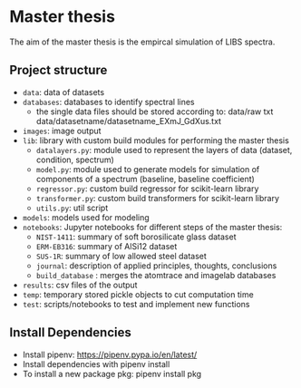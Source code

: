 # Master thesis
The aim of the master thesis is the empircal simulation of LIBS spectra.

## Project structure
* ``data``: data of datasets
* ``databases``: databases to identify spectral lines
  * the single data files should be stored according to: data/raw txt data/datasetname/datasetname_EXmJ_GdXus.txt
* ``images``: image output
* ``lib``: library with custom build modules for performing the master thesis
  * ``datalayers.py``: module used to represent the layers of data (dataset, condition, spectrum)
  * ``model.py``: module used to generate models for simulation of components of a spectrum (baseline, baseline coefficient)
  * ``regressor.py``: custom build regressor for scikit-learn library
  * ``transformer.py``: custom build transformers for scikit-learn library
  * ``utils.py``: util script
* ``models``: models used for modeling
* ``notebooks``: Jupyter notebooks for different steps of the master thesis:
  * ``NIST-1411``: summary of soft borosilicate glass dataset
  * ``ERM-EB316``: summary of AlSi12 dataset
  * ``SUS-1R``: summary of low allowed steel dataset
  * ``journal``: description of applied principles, thoughts, conclusions
  * ``build_database`` : merges the atomtrace and imagelab databases
* ``results``: csv files of the output
* ``temp``: temporary stored pickle objects to cut computation time
* ``test``: scripts/notebooks to test and implement new functions

## Install Dependencies
* Install pipenv: https://pipenv.pypa.io/en/latest/
* Install dependencies with pipenv install
* To install a new package pkg: pipenv install pkg
